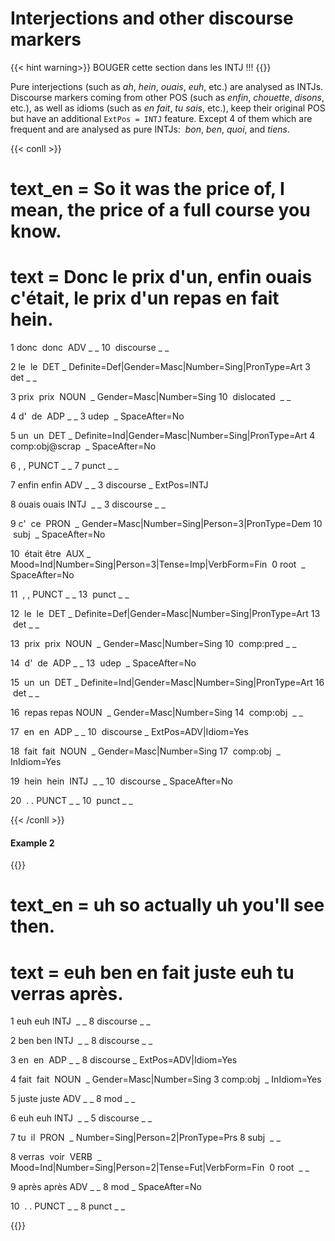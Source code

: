 # Interjections and other discourse markers

{{< hint warning>}}
BOUGER cette section dans les INTJ !!!
{{</hint>}}

Pure interjections (such as _ah_, _hein_, _ouais_, _euh_, etc.) are analysed as INTJs. Discourse markers coming from other POS (such as _enfin_, _chouette_, _disons_, etc.), as well as idioms (such as _en fait_, _tu sais_, etc.), keep their original POS but have an additional `ExtPos = INTJ` feature. Except 4 of them which are frequent and are analysed as pure INTJs:  _bon_, _ben_, _quoi_, and _tiens_.

  

{{< conll >}}

# text_en = So it was the price of, I mean, the price of a full course you know.

# text = Donc le prix d'un, enfin ouais c'était, le prix d'un repas en fait hein.

1 donc  donc  ADV _ _ 10  discourse _ _

2 le  le  DET _ Definite=Def|Gender=Masc|Number=Sing|PronType=Art 3 det _ _

3 prix  prix  NOUN  _ Gender=Masc|Number=Sing 10  dislocated  _ _

4 d'  de  ADP _ _ 3 udep  _ SpaceAfter=No

5 un  un  DET _ Definite=Ind|Gender=Masc|Number=Sing|PronType=Art 4 comp:obj@scrap  _ SpaceAfter=No

6 , , PUNCT _ _ 7 punct _ _

7 enfin enfin ADV _ _ 3 discourse _ ExtPos=INTJ

8 ouais ouais INTJ  _ _ 3 discourse _ _

9 c'  ce  PRON  _ Gender=Masc|Number=Sing|Person=3|PronType=Dem 10  subj  _ SpaceAfter=No

10  était être  AUX _ Mood=Ind|Number=Sing|Person=3|Tense=Imp|VerbForm=Fin  0 root  _ SpaceAfter=No

11  , , PUNCT _ _ 13  punct _ _

12  le  le  DET _ Definite=Def|Gender=Masc|Number=Sing|PronType=Art 13  det _ _

13  prix  prix  NOUN  _ Gender=Masc|Number=Sing 10  comp:pred _ _

14  d'  de  ADP _ _ 13  udep  _ SpaceAfter=No

15  un  un  DET _ Definite=Ind|Gender=Masc|Number=Sing|PronType=Art 16  det _ _

16  repas repas NOUN  _ Gender=Masc|Number=Sing 14  comp:obj  _ _

17  en  en  ADP _ _ 10  discourse _ ExtPos=ADV|Idiom=Yes

18  fait  fait  NOUN  _ Gender=Masc|Number=Sing 17  comp:obj  _ InIdiom=Yes

19  hein  hein  INTJ  _ _ 10  discourse _ SpaceAfter=No

20  . . PUNCT _ _ 10  punct _ _

{{< /conll >}}

#### **Example 2**

{{<conll>}}

# text_en = uh so actually uh you'll see then.
# text = euh ben en fait juste euh tu verras après.

1 euh euh INTJ  _ _ 8 discourse _ _

2 ben ben INTJ  _ _ 8 discourse _ _

3 en  en  ADP _ _ 8 discourse _ ExtPos=ADV|Idiom=Yes

4 fait  fait  NOUN  _ Gender=Masc|Number=Sing 3 comp:obj  _ InIdiom=Yes

5 juste juste ADV _ _ 8 mod _ _

6 euh euh INTJ  _ _ 5 discourse _ _

7 tu  il  PRON  _ Number=Sing|Person=2|PronType=Prs 8 subj  _ _

8 verras  voir  VERB  _ Mood=Ind|Number=Sing|Person=2|Tense=Fut|VerbForm=Fin  0 root  _ _

9 après après ADV _ _ 8 mod _ SpaceAfter=No

10  . . PUNCT _ _ 8 punct _ _

{{</conll>}}
